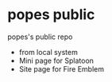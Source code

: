 # popes public
popes's public repo
- from local system
- Mini page for Splatoon
- Site page for Fire Emblem
